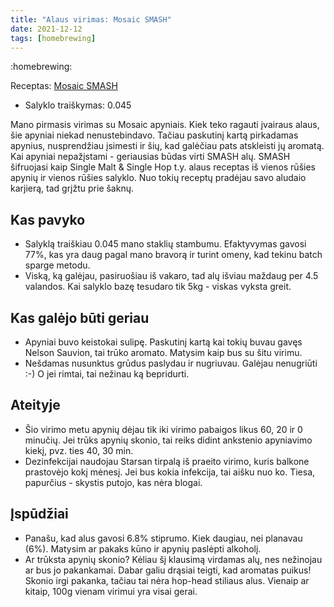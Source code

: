 ```yaml
---
title: "Alaus virimas: Mosaic SMASH"
date: 2021-12-12
tags: [homebrewing]
---
```


:homebrewing:

Receptas: [Mosaic SMASH](https://www.brewersfriend.com/homebrew/recipe/view/1227155/mosaic-smash)

- Salyklo traiškymas: 0.045

Mano pirmasis virimas su Mosaic apyniais. Kiek teko ragauti įvairaus alaus, šie
apyniai niekad nenustebindavo. Tačiau paskutinį kartą pirkadamas apynius,
nusprendžiau įsimesti ir šių, kad galėčiau pats atskleisti jų aromatą. Kai
apyniai nepažįstami - geriausias būdas virti SMASH alų. SMASH šifruojasi kaip
Single Malt & Single Hop t.y. alaus receptas iš vienos rūšies apynių ir vienos
rūšies salyklo. Nuo tokių receptų pradėjau savo aludaio karjierą, tad grįžtu
prie šaknų.

## Kas pavyko

- Salyklą traiškiau 0.045 mano staklių stambumu. Efaktyvymas gavosi 77%, kas yra
daug pagal mano bravorą ir turint omeny, kad tekinu batch sparge metodu.
- Viską, ką galėjau, pasiruošiau iš vakaro, tad alų išviau maždaug per 4.5
valandos. Kai salyklo bazę tesudaro tik 5kg - viskas vyksta greit.

## Kas galėjo būti geriau

- Apyniai buvo keistokai sulipę. Paskutinį kartą kai tokių buvau gavęs Nelson
Sauvion, tai trūko aromato. Matysim kaip bus su šitu virimu.
- Nešdamas nusunktus grūdus paslydau ir nugriuvau. Galėjau nenugriūti :-) O jei
rimtai, tai nežinau ką bepridurti.

## Ateityje

- Šio virimo metu apynių dėjau tik iki virimo pabaigos likus 60, 20 ir 0
minučių. Jei trūks apynių skonio, tai reiks didint ankstenio apyniavimo kiekį,
pvz. ties 40, 30 min.
- Dezinfekcijai naudojau Starsan tirpalą iš praeito virimo, kuris balkone
prastovėjo kokį mėnesį. Jei bus kokia infekcija, tai aišku nuo ko. Tiesa,
papurčius - skystis putojo, kas nėra blogai.

## Įspūdžiai

- Panašu, kad alus gavosi 6.8% stiprumo. Kiek daugiau, nei planavau (6%).
  Matysim ar pakaks kūno ir apynių paslėpti alkoholį.
- Ar trūksta apynių skonio? Kėliau šį klausimą virdamas alų, nes nežinojau ar
  bus jo pakankamai. Dabar galiu drąsiai teigti, kad aromatas puikus! Skonio
  irgi pakanka, tačiau tai nėra hop-head stiliaus alus. Vienaip ar kitaip, 100g
  vienam virimui yra visai gerai.
